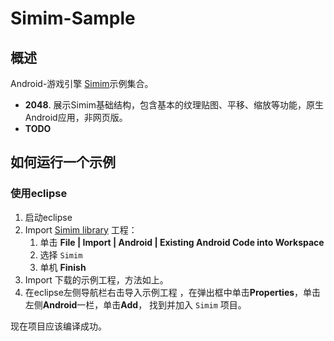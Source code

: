 Simim-Sample
============

概述
------------

Android-游戏引擎 [Simim](https://github.com/neuoZhuo/Simim "Simim")示例集合。

* **2048**. 展示Simim基础结构，包含基本的纹理贴图、平移、缩放等功能，原生Android应用，非网页版。
* **TODO**


如何运行一个示例
------------

<h3>使用eclipse</h3>

1. 启动eclipse
1. Import [Simim library](https://github.com/neuoZhuo/Simim "Simim") 工程：
    1. 单击 **File | Import | Android | Existing Android Code into Workspace**
    1. 选择 `Simim`
    1. 单机 **Finish**
1. Import 下载的示例工程，方法如上。
1. 在eclipse左侧导航栏右击导入示例工程 ，在弹出框中单击**Properties**，单击左侧**Android**一栏，单击**Add**， 找到并加入 `Simim` 项目。

现在项目应该编译成功。
